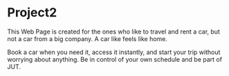 # Project2

This Web Page is created for the ones who like to travel and rent a car, but not a car from a big company. A car like feels like home. 

Book a car when you need it, access it instantly, and start your trip without worrying about anything. Be in control of your own schedule and be part of JUT. 
